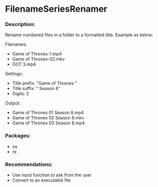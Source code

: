 # FilenameSeriesRenamer
### Description:

Rename numbered files in a folder to a formatted title. Example as below:

Filenames:
- Game of Thrones-1.mp4
- Game of Thrones-02.mkv
- GOT 3.mp4

Settings:
- Title prefix: "Game of Thrones "
- Title suffix: " Season 8"
- Digits: 2

Output:
- Game of Thrones 01 Season 8.mp4
- Game of Thrones 02 Season 8.mkv
- Game of Thrones 03 Season 8.mp4

### Packages:
- os
- re

### Recommendations:
- Use input function to ask from the user
- Convert to an executable file
